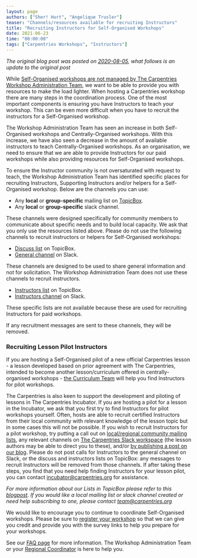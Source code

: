 ```yaml
---
layout: page
authors: ["Sher! Hurt", "Angelique Trusler"]
teaser: "Channels/resources available for recruiting Instructors"
title: "Recruiting Instructors for Self-Organised Workshops"
date: 2021-06-23
time: "00:00:00"
tags: ["Carpentries Workshops", "Instructors"]
---
```


*The original blog post was posted on [2020-08-05](https://carpentries.org/blog/2020/08/recruiting-instructors-for-self-organised-workshops/), what follows is an update to the original post*

While [Self-Organised workshops are not managed by The Carpentries Workshop Administration Team](https://carpentries.org/workshops/#workshop-organising), we want to be
able to provide you with resources to make the load lighter.  When hosting a Carpentries workshop there are many steps in the coordination process. One of the most
important components is ensuring you have Instructors to teach your workshop. This can be even more difficult when you have to recruit the instructors for a
Self-Organised workshop.

The Workshop Administration Team has seen an increase in both Self-Organised workshops and Centrally-Organised workshops. With this increase, we have also seen a
decrease in the amount of available instructors to teach Centrally-Organised workshops. As an organisation, we need to ensure that we are able to provide Instructors
for our paid workshops while also providing resources for Self-Organised workshops.

To ensure the Instructor community is not oversaturated with request to teach, the Workshop Administration Team has identified specific places for recruiting
Instructors, Supporting Instructors and/or helpers for a Self-Organised workshop. Below are the channels you can use:

- Any **local** or **group-specific** mailing list on [TopicBox](https://carpentries.topicbox.com/groups).
- Any **local** or **group-specific** slack channel.

These channels were designed specifically for community members to communicate about specific needs and to build local capacity.
We ask that you only use the resources listed above. Please do not use the following channels to recruit instructors or helpers for Self-Organised workshops:

- [Discuss list](https://carpentries.topicbox.com/groups/discuss) on TopicBox.
- [General channel](https://swcarpentry.slack.com/archives/C03LE48AY) on Slack.

These channels are designed to be used to share general information and not for solicitation. The Workshop Administration Team does not use these channels to
recruit instructors.

- [Instructors list](https://carpentries.topicbox.com/groups/instructors) on TopicBox.
- [Instructors channel](https://swcarpentry.slack.com/archives/C08BVNU00) on Slack.

These specific lists are not available because these are used for recruiting Instructors for paid workshops.

If any recruitment messages are sent to these channels, they will be removed.

### Recruiting Lesson Pilot Instructors ###

If you are hosting a Self-Organised pilot of a new official Carpentries lesson - a lesson developed based on prior agreement with The Carpentries, intended to
become another lesson/curriculum offered in centrally-organised workshops - [the Curriculum Team](mailto:team@carpentries.org) will help you find Instructors for
pilot workshops.

The Carpentries is also keen to support the development and piloting of lessons in The Carpentries Incubator. If you are hosting a pilot for a lesson in the
Incubator, we ask that you first try to find Instructors for pilot workshops yourself. Often, hosts are able to recruit certified Instructors from their local
community with relevant knowledge of the lesson topic but in some cases this will not be possible. If you wish to recruit Instructors for a pilot workshop,
try putting a call out on [local/regional community mailing lists](https://carpentries.topicbox.com/groups), any relevant channels on
[The Carpentries Slack workspace](https://carpentries.org/connect/) (the lesson authors may be able to
direct you to these), and/or [by publishing a post on our blog](https://docs.carpentries.org/topic_folders/communications/guides/submit_blog_post.html).
Please do not post calls for Instructors to the general channel on Slack, or the discuss and
instructors lists on TopicBox: any messages to recruit Instructors will be removed from those channels. If after taking these steps, you find that you need
help finding Instructors for your lesson pilot, you can contact [incubator@carpentries.org](mailto:incubator@carpentries.org) for assistance.

*For more information about our Lists in TopicBox please refer to this [blogpost](https://carpentries.org/blog/2020/04/channels-to-join-topicbox/).
If you would like a local mailing list or slack channel created or need help subscribing to one, please contact team@carpentries.org*

We would like to encourage you to continue to coordinate Self-Organised workshops. Please be sure to [register your workshop](https://amy.carpentries.org/forms/self-organised/)
so that we can give you credit and provide you with the survey links to help you prepare for your workshops.

See our [FAQ page](https://carpentries.org/workshop_faq/#online-workshops) for more information. The Workshop Administration Team or your
[Regional Coordinator](https://carpentries.org/regionalcoordinators/) is here to help you.
